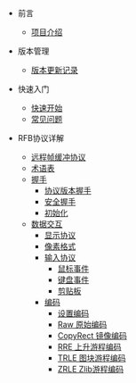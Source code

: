 * 前言
    * [项目介绍](README.md)

* 版本管理
    * [版本更新记录](changelog.md)

* 快速入门

    * [快速开始](overview.md)
    * [常见问题](questions.md)

* RFB协议详解
    - [远程帧缓冲协议](rfc6143/README.md)
    - [术语表](rfc6143/GLOSSORY.md)
    - [握手](rfc6143/handshake/README.md)
        - [协议版本握手](rfc6143/handshake/protocol-version.md)
        - [安全握手](rfc6143/handshake/security-type.md)
        - [初始化](rfc6143/handshake/initial.md)
    - [数据交互](rfc6143/transfer/README.md)
        - [显示协议](rfc6143/transfer/display.md)
        - [像素格式](rfc6143/transfer/pixel-format.md)
        - [输入协议](rfc6143/transfer/input/README.md)
            - [鼠标事件](rfc6143/transfer/input/mouse.md)
            - [键盘事件](rfc6143/transfer/input/keyboard.md)
            - [剪贴板](rfc6143/transfer/input/clipboard.md)
        - [编码](rfc6143/transfer/encoding/README.md)
            - [设置编码](rfc6143/transfer/encoding/set-encoding.md)
            - [Raw 原始编码](rfc6143/transfer/encoding/raw.md)
            - [CopyRect 镜像编码](rfc6143/transfer/encoding/copy-rect.md)
            - [RRE 上升游程编码](rfc6143/transfer/encoding/rise-and-run-length.md)
            - [TRLE 图块游程编码](rfc6143/transfer/encoding/tiled-run-length.md)
            - [ZRLE Zlib游程编码](rfc6143/transfer/encoding/zlib-run-length.md)
  
  